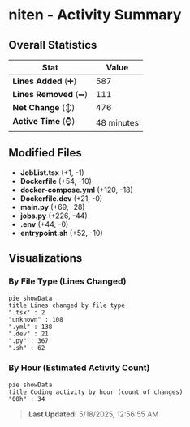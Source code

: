 # niten - Activity Summary 

## Overall Statistics

| Stat                   | Value                                                             |
| ---------------------- | ----------------------------------------------------------------- |
| **Lines Added** (➕)   | 587                                          |
| **Lines Removed** (➖) | 111                                        |
| **Net Change** (↕)    | 476                |
| **Active Time** (⌚)   | 48 minutes |


## Modified Files
- **JobList.tsx** (+1, -1)
- **Dockerfile** (+54, -10)
- **docker-compose.yml** (+120, -18)
- **Dockerfile.dev** (+21, -0)
- **main.py** (+69, -28)
- **jobs.py** (+226, -44)
- **.env** (+44, -0)
- **entrypoint.sh** (+52, -10)

## Visualizations

### By File Type (Lines Changed)

```mermaid
pie showData
title Lines changed by file type
".tsx" : 2
"unknown" : 108
".yml" : 138
".dev" : 21
".py" : 367
".sh" : 62
```

### By Hour (Estimated Activity Count)

```mermaid
pie showData
title Coding activity by hour (count of changes)
"00h" : 34
```


> **Last Updated:** 5/18/2025, 12:56:55 AM